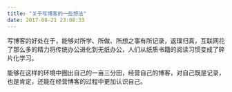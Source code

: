 ```yaml
---
title: "关于写博客的一些想法"
date: 2017-08-21 23:08:33
---
```


写博客的好处在于，能够对所学、所做、所想之事有所记录，返璞归真，互联网花了那么多的精力将传统办公进化到无纸办公，人们从纸质书籍的阅读习惯变成了碎片化学习。

能够在这样的环境中圈出自己的一亩三分田，经营自己的博客，对自己既是记录，也是肯定，还能在经营博客的过程中更加认识自己。